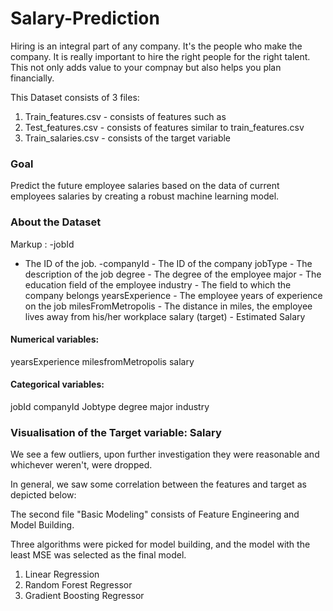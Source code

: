 # Salary-Prediction
Hiring is an integral part of any company. It's the people who make the company. It is really important to hire the right people for the right talent. This not only adds value to your compnay but also helps you plan financially. 

This Dataset consists of 3 files:
1. Train_features.csv - consists of features such as
2. Test_features.csv - consists of features similar to train_features.csv
3. Train_salaries.csv - consists of the target variable

<h3>Goal</h3>
Predict the future employee salaries based on the data of current employees salaries by creating a robust machine learning model.

<h3> About the Dataset</h3>

 Markup : 
-jobId
 - The ID of the job. 
-companyId - The ID of the company 
jobType - The description of the job 
degree - The degree of the employee 
major - The education field of the employee 
industry - The field to which the company belongs 
yearsExperience - The employee years of experience on the job
milesFromMetropolis - The distance in miles, the employee lives away from his/her workplace 
salary (target) - Estimated Salary 

<h4> Numerical variables:</h4>
yearsExperience
milesfromMetropolis
salary

<h4>Categorical variables:</h4>
jobId
companyId
Jobtype
degree
major
industry

<h3> Visualisation of the Target variable: Salary</h3>


We see a few outliers, upon further investigation they were reasonable and whichever weren't, were dropped.


In general, we saw some correlation between the features and target as depicted below:

The second file "Basic Modeling" consists of Feature Engineering and Model Building.

Three algorithms were picked for model building, and the model with the least MSE was selected as the final model.
1. Linear Regression
2. Random Forest Regressor
3. Gradient Boosting Regressor






